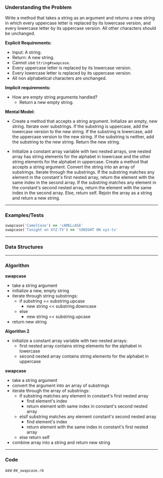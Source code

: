 ### Understanding the Problem
Write a method that takes a string as an argument and returns a new string in which every uppercase letter is replaced by its lowercase version, and every lowercase letter by its uppercase version. All other characters should be unchanged.

**Explicit Requirements:**

- Input: A string.
- Return: A new string.
- Cannot use `String#swapcase`.
- Every uppercase letter is replaced by its lowercase version.
- Every lowercase letter is replaced by its uppercase version.
- All non alphabetical characters are unchanged.

**Implicit requirements:**

- How are empty string arguments handled?
    - Return a new empty string.

**Mental Model:**

- Create a method that accepts a string argument.  Initialize an empty, new string.  Iterate over substrings.  If the substring is uppercase, add the lowercase version to the new string.  If the substring is lowercase, add the uppercase version to the new string.  If the substring is neither, add the substring to the new string.  Return the new string.

- Initialize a constant array variable with two nested arrays, one nested array has string elements for the alphabet in lowercase and the other string elements for the alphabet in uppercase.
Create a method that accepts a string argument.  Convert the string into an array of substrings.  Iterate through the substrings.  If the substring matches any element in the constant's first nested array, return the element with the same index in the second array.  If the substring matches any element in the constant's second nested array, return the element with the same index in the second array.  Else, return self.  Rejoin the array as a string and return a new string.

---
### Examples/Tests
```ruby
swapcase('CamelCase') == 'cAMELcASE'
swapcase('Tonight on XYZ-TV') == 'tONIGHT ON xyz-tv'
```
---
### Data Structures


---
### Algorithm
**swapcase**
- take a string argument
- initialize a new, empty string
- iterate through string substrings:
  - if substring == substring.upcase
    - new string << substring.downcase
  - else
    - new string << substring.upcase
- return new string

**Algorithm 2**
- initialize a constant array variable with two nested arrays:
  - first nested array contains string elements for the alphabet in lowercase
  - second nested array contains string elements for the alphabet in uppercase

**swapcase**
- take a string argument
- convert the argument into an array of substrings
- iterate through the array of substrings:
  - if substring matches any element in constant's first nested array
    - find element's index
    - return element with same index in constant's second nested array
  - elsif substring matches any element constant's second nested array
    - find element's index
    - return element with the same index in constant's first nested array
  - else return self
- combine array into a string and return new string

---
### Code
*see `04_swapcase.rb`*
